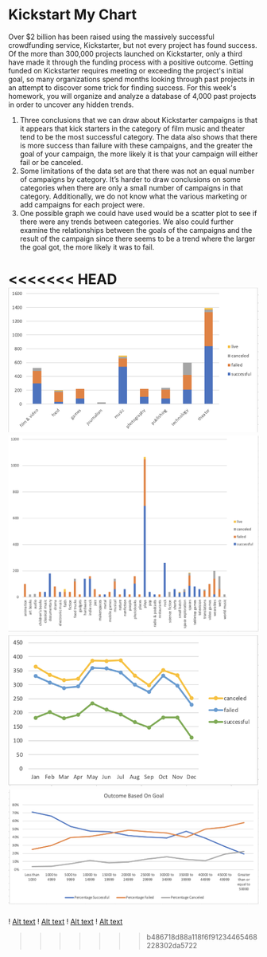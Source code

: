 # Kickstart My Chart

Over $2 billion has been raised using the massively successful crowdfunding service, Kickstarter, but not every project has found success. Of the more than 300,000 projects launched on Kickstarter, only a third have made it through the funding process with a positive outcome.
Getting funded on Kickstarter requires meeting or exceeding the project's initial goal, so many organizations spend months looking through past projects in an attempt to discover some trick for finding success. For this week's homework, you will organize and analyze a database of 4,000 past projects in order to uncover any hidden trends.

1.    Three conclusions that we can draw about Kickstarter campaigns is that it appears that kick starters in the category of film music and theater tend to be the most successful category. The data also shows that there is more success than failure with these campaigns, and the greater the goal of your campaign, the more likely it is that your campaign will either fail or be canceled.
2.    Some limitations of the data set are that there was not an equal number of campaigns by category. It’s harder to draw conclusions on some categories when there are only a small number of campaigns in that category. Additionally, we do not know what the various marketing or add campaigns for each project were. 
3.    One possible graph we could have used would be a scatter plot to see if there were any trends between categories. We also could further examine the relationships between the goals of the campaigns and the result of the campaign since there seems to be a trend where the larger the goal got, the more likely it was to fail.

<<<<<<< HEAD
![Alt text](/Excel_Challenge/category.png)
![Alt text](/Excel_Challenge/country.png)
![Alt text](/Excel_Challenge/months.png)
![Alt text](/Excel_Challenge/outcome.png)
=======
! [Alt text](/Excel_Challenge/category.png)
! [Alt text](/Excel_Challenge/country.png)
! [Alt text](/Excel_Challenge/months.png)
! [Alt text](/Excel_Challenge/outcome.png)
>>>>>>> b486718d88a118f6f91234465468228302da5722
